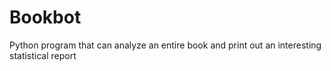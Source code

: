 
# Bookbot

Python program that can analyze an entire book and print out an interesting statistical report
